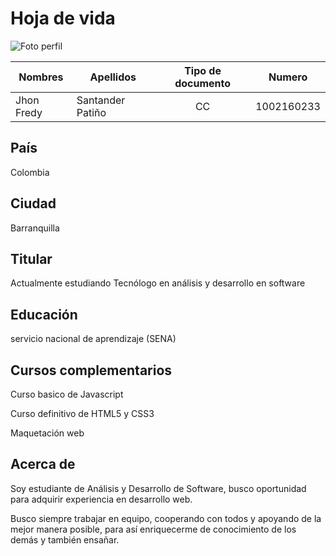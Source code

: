 # Hoja de vida

![Foto perfil](https://i.imgur.com/vaSdcha.jpg[/img])

| Nombres | Apellidos | Tipo de documento | Numero |
| ------------- | ------------- | :---: | ------------- |
| Jhon Fredy  | Santander Patiño  | <center>CC</center>  | 1002160233  |


## País
Colombia

## Ciudad
Barranquilla

## Titular
Actualmente estudiando Tecnólogo en análisis y desarrollo en software

## Educación 
servicio nacional de aprendizaje (SENA)

## Cursos complementarios
Curso basico de Javascript

Curso definitivo de HTML5 y CSS3

Maquetación web


## Acerca de
Soy estudiante de Análisis y Desarrollo de Software, busco oportunidad para adquirir experiencia en desarrollo web.  
  
Busco siempre trabajar en equipo, cooperando con todos y apoyando de la mejor manera posible, para así enriquecerme de conocimiento de los demás y también ensañar.
